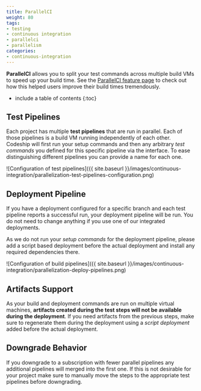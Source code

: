 ```yaml
---
title: ParallelCI
weight: 80
tags:
- testing
- continuous integration
- parallelci
- parallelism
categories:
- continuous-integration
---
```


**ParallelCI** allows you to split your test commands across multiple build VMs to speed up your build time. See the [ParallelCI feature page](http://codeship.com/features/parallelci) to check out how this helped users improve their build times tremendously.

* include a table of contents
{:toc}

## Test Pipelines
Each project has multiple **test pipelines** that are run in parallel. Each of those pipelines is a build VM running independently of each other. Codeship will first run your setup commands and then any arbitrary _test commands_ you defined for this specific pipeline via the interface. To ease distinguishing different pipelines you can provide a name for each one.

![Configuration of test pipelines]({{ site.baseurl }}/images/continuous-integration/parallelization-test-pipelines-configuration.png)

## Deployment Pipeline
If you have a deployment configured for a specific branch and each test pipeline reports a successful run, your deployment pipeline will be run. You do not need to change anything if you use one of our integrated deployments.

As we do not run your _setup commands_ for the deployment pipeline, please add a script based deployment before the actual deployment and install any required dependencies there.

![Configuration of build pipelines]({{ site.baseurl }}/images/continuous-integration/parallelization-deploy-pipelines.png)

## Artifacts Support
As your build and deployment commands are run on multiple virtual machines, **artifacts created during the test steps will not be available during the deployment**. If you need artifacts from the previous steps, make sure to regenerate them during the deployment using a _script deployment_ added before the actual deployment.

## Downgrade Behavior
If you downgrade to a subscription with fewer parallel pipelines any additional pipelines will merged into the first one. If this is not desirable for your project make sure to manually move the steps to the appropriate test pipelines before downgrading.
